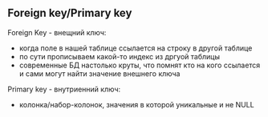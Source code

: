## Foreign key/Primary key

Foreign Key - внещний ключ:

-   когда поле в нашей таблице ссылается на строку в другой таблице
-   по сути прописываем какой-то индекс из дргуой таблицы
-   современные БД настолько круты, что помнят кто на кого ссылается и сами могут найти значение внешнего ключа

Primary key - внутриенний ключ:

-   колонка/набор-колонок, значения в которой уникальные и не NULL
